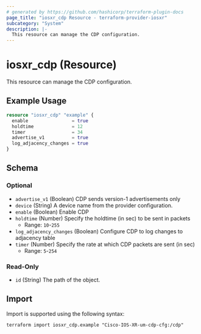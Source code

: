 ```yaml
---
# generated by https://github.com/hashicorp/terraform-plugin-docs
page_title: "iosxr_cdp Resource - terraform-provider-iosxr"
subcategory: "System"
description: |-
  This resource can manage the CDP configuration.
---
```


# iosxr_cdp (Resource)

This resource can manage the CDP configuration.

## Example Usage

```terraform
resource "iosxr_cdp" "example" {
  enable                = true
  holdtime              = 12
  timer                 = 34
  advertise_v1          = true
  log_adjacency_changes = true
}
```

<!-- schema generated by tfplugindocs -->
## Schema

### Optional

- `advertise_v1` (Boolean) CDP sends version-1 advertisements only
- `device` (String) A device name from the provider configuration.
- `enable` (Boolean) Enable CDP
- `holdtime` (Number) Specify the holdtime (in sec) to be sent in packets
  - Range: `10`-`255`
- `log_adjacency_changes` (Boolean) Configure CDP to log changes to adjacency table
- `timer` (Number) Specify the rate at which CDP packets are sent (in sec)
  - Range: `5`-`254`

### Read-Only

- `id` (String) The path of the object.

## Import

Import is supported using the following syntax:

```shell
terraform import iosxr_cdp.example "Cisco-IOS-XR-um-cdp-cfg:/cdp"
```
